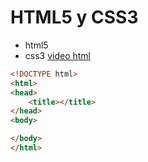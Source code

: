 # HTML5 y CSS3
- html5
- css3
[video html](https://www.youtube.com/watch?v=Ch1GG4xM8nw)

```html
<!DOCTYPE html>
<html>
<head>
	<title></title>
</head>
<body>

</body>
</html>
```
